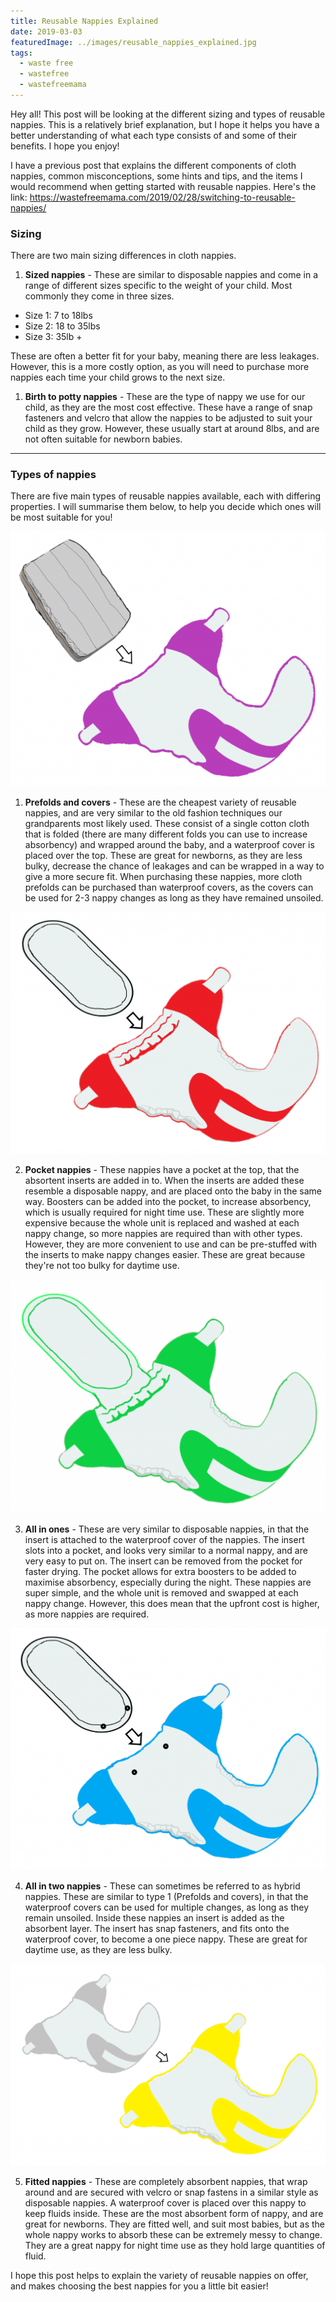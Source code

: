 ```yaml
---
title: Reusable Nappies Explained
date: 2019-03-03
featuredImage: ../images/reusable_nappies_explained.jpg
tags:
  - waste free
  - wastefree
  - wastefreemama
---
```

Hey all! This post will be looking at the different sizing and types of reusable nappies. This is a relatively brief explanation, but I hope it helps you have a better understanding of what each type consists of and some of their benefits. I hope you enjoy!

I have a previous post that explains the different components of cloth nappies, common misconceptions, some hints and tips, and the items I would recommend when getting started with reusable nappies. Here's the link: <https://wastefreemama.com/2019/02/28/switching-to-reusable-nappies/>

### Sizing

There are two main sizing differences in cloth nappies.

1. **Sized nappies** - These are similar to disposable nappies and come in a range of different sizes specific to the weight of your child. Most commonly they come in three sizes.

* Size 1: 7 to 18lbs
* Size 2: 18 to 35lbs
* Size 3: 35lb +

These are often a better fit for your baby, meaning there are less leakages. However, this is a more costly option, as you will need to purchase more nappies each time your child grows to the next size.

1. **Birth to potty nappies** - These are the type of nappy we use for our child, as they are the most cost effective. These have a range of snap fasteners and velcro that allow the nappies to be adjusted to suit your child as they grow. However, these usually start at around 8lbs, and are not often suitable for newborn babies.

- - -

### Types of nappies

There are five main types of reusable nappies available, each with differing properties. I will summarise them below, to help you decide which ones will be most suitable for you!

![](../images/pink-insert.png)

1. **Prefolds and covers** - These are the cheapest variety of reusable nappies, and are very similar to the old fashion techniques our grandparents most likely used. These consist of a single cotton cloth that is folded (there are many different folds you can use to increase absorbency) and wrapped around the baby, and a waterproof cover is placed over the top. These are great for newborns, as they are less bulky, decrease the chance of leakages and can be wrapped in a way to give a more secure fit. When purchasing these nappies, more cloth prefolds can be purchased than waterproof covers, as the covers can be used for 2-3 nappy changes as long as they have remained unsoiled.

![](../images/red-insert.png)

2. **Pocket nappies** - These nappies have a pocket at the top, that the absortent inserts are added in to. When the inserts are added these resemble a disposable nappy, and are placed onto the baby in the same way. Boosters can be added into the pocket, to increase absorbency, which is usually required for night time use. These are slightly more expensive because the whole unit is replaced and washed at each nappy change, so more nappies are required than with other types. However, they are more convenient to use and can be pre-stuffed with the inserts to make nappy changes easier. These are great because they're not too bulky for daytime use.

![](../images/green-insert.png)

3. **All in ones** - These are very similar to disposable nappies, in that the insert is attached to the waterproof cover of the nappies. The insert slots into a pocket, and looks very similar to a normal nappy, and are very easy to put on. The insert can be removed from the pocket for faster drying. The pocket allows for extra boosters to be added to maximise absorbency, especially during the night. These nappies are super simple, and the whole unit is removed and swapped at each nappy change. However, this does mean that the upfront cost is higher, as more nappies are required.

![](../images/blue-insert.png)

4. **All in two nappies** - These can sometimes be referred to as hybrid nappies. These are similar to type 1 (Prefolds and covers), in that the waterproof covers can be used for multiple changes, as long as they remain unsoiled. Inside these nappies an insert is added as the absorbent layer. The insert has snap fasteners, and fits onto the waterproof cover, to become a one piece nappy. These are great for daytime use, as they are less bulky.

![](../images/yellow-insert.png)

5. **Fitted nappies** - These are completely absorbent nappies, that wrap around and are secured with velcro or snap fastens in a similar style as disposable nappies. A waterproof cover is placed over this nappy to keep fluids inside. These are the most absorbent form of nappy, and are great for newborns. They are fitted well, and suit most babies, but as the whole nappy works to absorb these can be extremely messy to change. They are a great nappy for night time use as they hold large quantities of fluid.

I hope this post helps to explain the variety of reusable nappies on offer, and makes choosing the best nappies for you a little bit easier!